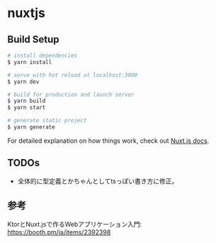 # nuxtjs

## Build Setup

```bash
# install dependencies
$ yarn install

# serve with hot reload at localhost:3000
$ yarn dev

# build for production and launch server
$ yarn build
$ yarn start

# generate static project
$ yarn generate
```

For detailed explanation on how things work, check out [Nuxt.js docs](https://nuxtjs.org).

## TODOs

* 全体的に型定義とかちゃんとしてtsっぽい書き方に修正。

## 参考

KtorとNuxt.jsで作るWebアプリケーション入門: https://booth.pm/ja/items/2392398